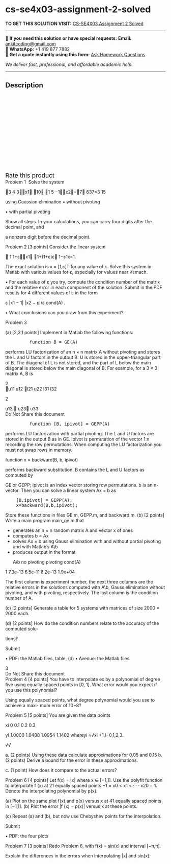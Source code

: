 # cs-se4x03-assignment-2-solved
**TO GET THIS SOLUTION VISIT:** [CS-SE4X03 Assignment 2 Solved](https://www.ankitcodinghub.com/product/cs-se4x03-assignment-2-solved/)


---

📩 **If you need this solution or have special requests:** **Email:** ankitcoding@gmail.com  
📱 **WhatsApp:** +1 419 877 7882  
📄 **Get a quote instantly using this form:** [Ask Homework Questions](https://www.ankitcodinghub.com/services/ask-homework-questions/)

*We deliver fast, professional, and affordable academic help.*

---

<h2>Description</h2>



<div class="kk-star-ratings kksr-auto kksr-align-center kksr-valign-top" data-payload="{&quot;align&quot;:&quot;center&quot;,&quot;id&quot;:&quot;92460&quot;,&quot;slug&quot;:&quot;default&quot;,&quot;valign&quot;:&quot;top&quot;,&quot;ignore&quot;:&quot;&quot;,&quot;reference&quot;:&quot;auto&quot;,&quot;class&quot;:&quot;&quot;,&quot;count&quot;:&quot;0&quot;,&quot;legendonly&quot;:&quot;&quot;,&quot;readonly&quot;:&quot;&quot;,&quot;score&quot;:&quot;0&quot;,&quot;starsonly&quot;:&quot;&quot;,&quot;best&quot;:&quot;5&quot;,&quot;gap&quot;:&quot;4&quot;,&quot;greet&quot;:&quot;Rate this product&quot;,&quot;legend&quot;:&quot;0\/5 - (0 votes)&quot;,&quot;size&quot;:&quot;24&quot;,&quot;title&quot;:&quot;CS-SE4X03 Assignment 2 Solved&quot;,&quot;width&quot;:&quot;0&quot;,&quot;_legend&quot;:&quot;{score}\/{best} - ({count} {votes})&quot;,&quot;font_factor&quot;:&quot;1.25&quot;}">

<div class="kksr-stars">

<div class="kksr-stars-inactive">
            <div class="kksr-star" data-star="1" style="padding-right: 4px">


<div class="kksr-icon" style="width: 24px; height: 24px;"></div>
        </div>
            <div class="kksr-star" data-star="2" style="padding-right: 4px">


<div class="kksr-icon" style="width: 24px; height: 24px;"></div>
        </div>
            <div class="kksr-star" data-star="3" style="padding-right: 4px">


<div class="kksr-icon" style="width: 24px; height: 24px;"></div>
        </div>
            <div class="kksr-star" data-star="4" style="padding-right: 4px">


<div class="kksr-icon" style="width: 24px; height: 24px;"></div>
        </div>
            <div class="kksr-star" data-star="5" style="padding-right: 4px">


<div class="kksr-icon" style="width: 24px; height: 24px;"></div>
        </div>
    </div>

<div class="kksr-stars-active" style="width: 0px;">
            <div class="kksr-star" style="padding-right: 4px">


<div class="kksr-icon" style="width: 24px; height: 24px;"></div>
        </div>
            <div class="kksr-star" style="padding-right: 4px">


<div class="kksr-icon" style="width: 24px; height: 24px;"></div>
        </div>
            <div class="kksr-star" style="padding-right: 4px">


<div class="kksr-icon" style="width: 24px; height: 24px;"></div>
        </div>
            <div class="kksr-star" style="padding-right: 4px">


<div class="kksr-icon" style="width: 24px; height: 24px;"></div>
        </div>
            <div class="kksr-star" style="padding-right: 4px">


<div class="kksr-icon" style="width: 24px; height: 24px;"></div>
        </div>
    </div>
</div>


<div class="kksr-legend" style="font-size: 19.2px;">
            <span class="kksr-muted">Rate this product</span>
    </div>
    </div>
<div class="page" title="Page 2">
<div class="section">
<div class="layoutArea">
<div class="column">
Problem 1&nbsp; Solve the system

3 4 3x1 10 1 5 −1x2=7 637×3 15

using Gaussian elimination • without pivoting

• with partial pivoting

Show all steps. In your calculations, you can carry four digits after the decimal point, and

a nonzero digit before the decimal point.

Problem 2 [3 points] Consider the linear system

􏰀 1 1+ε􏰁􏰀x1􏰁 􏰀1+(1+ε)ε􏰁 1−ε1x=1.

The exact solution is x = [1,ε]T for any value of ε. Solve this system in Matlab with various values for ε, especially for values near √εmach.

• For each value of ε you try, compute the condition number of the matrix and the relative error in each component of the solution. Submit in the PDF results for 4 different values of ε in the form

ε |x1 − 1| |x2 − ε|/ε cond(A) .

• What conclusions can you draw from this experiment?

Problem 3

(a) [2,3,1 points] Implement in Matlab the following functions:

<pre>         function B = GE(A)
</pre>
performs LU factorization of an n × n matrix A without pivoting and stores the L and U factors in the output B. U is stored in the upper-triangular part of B. The diagonal of L is not stored, and the part of L below the main diagonal is stored below the main diagonal of B. For example, for a 3 × 3 matrix A, B is

</div>
</div>
<div class="layoutArea">
<div class="column">
2

</div>
</div>
<div class="layoutArea">
<div class="column">
u11 u12 l21 u22 l31 l32

2

</div>
<div class="column">
u13  u23 u33

</div>
</div>
</div>
<div class="section">
<div class="layoutArea">
<div class="column">
Do Not Share this document

</div>
</div>
</div>
</div>
<div class="page" title="Page 3">
<div class="section">
<div class="layoutArea">
<div class="column">
<pre>         function [B, ipivot] = GEPP(A)
</pre>
performs LU factorization with partial pivoting. The L and U factors are stored in the output B as in GE. ipivot is permutation of the vector 1:n recording the row permutations. When computing the LU factorization you must not swap rows in memory.

function x = backward(B, b, ipivot)

performs backward substitution. B contains the L and U factors as computed by

GE or GEPP; ipivot is an index vector storing row permutations. b is an n-vector. Then you can solve a linear system Ax = b as

<pre>    [B,ipivot] = GEPP(A);
    x=backward(B,b,ipivot);
</pre>
Store these functions in files GE.m, GEPP.m, and backward.m. (b) [2 points] Write a main program main_ge.m that

<ul>
<li>generates an n × n random matrix A and vector x of ones</li>
<li>computes b = Ax</li>
<li>solves Ax = b using Gauss elimination with and without partial pivoting and with Matlab’s A\b</li>
<li>produces output in the format

A\b no pivoting pivoting cond(A)</li>
</ul>
1 7.3e-13 6.5e-11 6.2e-13 1.9e+04

The first column is experiment number, the next three columns are the relative errors in the solutions computed with A\b, Gauss elimination without pivoting, and with pivoting, respectively. The last column is the condition number of A.

(c) [2 points] Generate a table for 5 systems with matrices of size 2000 × 2000 each.

(d) [2 points] How do the condition numbers relate to the accuracy of the computed solu-

</div>
</div>
<div class="layoutArea">
<div class="column">
tions?

Submit

• PDF: the Matlab files, table, (d) • Avenue: the Matlab files

</div>
</div>
<div class="layoutArea">
<div class="column">
3

</div>
</div>
</div>
<div class="section">
<div class="layoutArea">
<div class="column">
Do Not Share this document

</div>
</div>
</div>
</div>
<div class="page" title="Page 4">
<div class="section">
<div class="layoutArea">
<div class="column">
Problem 4 [4 points] You have to interpolate ex by a polynomial of degree five using equally spaced points in [0, 1]. What error would you expect if you use this polynomial?

Using equally spaced points, what degree polynomial would you use to achieve a maxi- mum error of 10−8?

Problem 5 [5 points] You are given the data points

xi 0 0.1 0.2 0.3

yi 1.0000 1.0488 1.0954 1.1402 whereyi ≈√xi +1,i=0,1,2,3.

√√

a. (2 points) Using these data calculate approximations for 0.05 and 0.15 b. (2 points) Derive a bound for the error in these approximations.

c. (1 point) How does it compare to the actual errors?

Problem 6 [4 points] Let f(x) = |x| where x ∈ [−1,1]. Use the polyfit function to interpolate f (x) at 21 equally spaced points −1 = x0 &lt; x1 &lt; · · · x20 = 1. Denote the interpolating polynomial by p(x).

(a) Plot on the same plot f(x) and p(x) versus x at 41 equally spaced points in [−1,1]. (b) Plot the error |f (x) − p(x)| versus x at these points.

(c) Repeat (a) and (b), but now use Chebyshev points for the interpolation.

Submit

• PDF: the four plots

Problem 7 [3 points] Redo Problem 6, with f(x) = sin(x) and interval [−π,π].

Explain the differences in the errors when interpolating |x| and sin(x).

</div>
</div>
</div>
</div>
